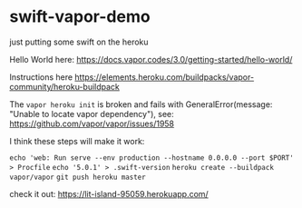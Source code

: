 # swift-vapor-demo
just putting some swift on the heroku

Hello World here: https://docs.vapor.codes/3.0/getting-started/hello-world/

Instructions here https://elements.heroku.com/buildpacks/vapor-community/heroku-buildpack

The `vapor heroku init` is broken and fails with GeneralError(message: "Unable to locate vapor dependency"), see: https://github.com/vapor/vapor/issues/1958

I think these steps will make it work:

`echo 'web: Run serve --env production --hostname 0.0.0.0 --port $PORT' > Procfile`
`echo '5.0.1' > .swift-version`
`heroku create --buildpack vapor/vapor`
`git push heroku master`

check it out: https://lit-island-95059.herokuapp.com/
